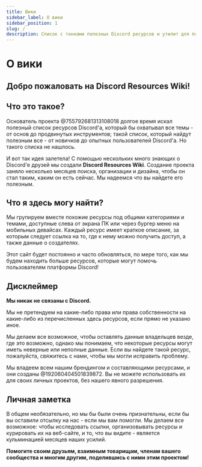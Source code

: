 ```yaml
---
title: Вики
sidebar_label: О вики
sidebar_position: 1
slug: /
description: Список с тоннами полезных Discord ресурсов и утилит для пользователей от новичков, до опытных.
---
```


# О вики

## Добро пожаловать на Discord Resources Wiki!

## Что это такое?

Основатель проекта @755792681313108018 долгое время искал полезный список ресурсов Discord'а, который бы охватывал все темы - от основ до продвинутых инструментов; такой список, который найдут полезным все - от новичков до опытных пользователей Discord'a. Но такого списка не нашлось.

И вот так идея залетела!
С помощью нескольких много знающих о Discord'е друзей мы создали **Discord Resources Wiki**. Создание проекта заняло несколько месяцев поиска, организации и дизайна, чтобы он стал таким, каким он есть сейчас. Мы надеемся что вы найдете его полезным.

## Что я здесь могу найти?

Мы групируем вместе похожие ресурсы под общими категориями и темами, доступные слева от экрана ПК или через бургер меню на мобильных девайсах. Каждый ресурс имеет краткое описание, за которым следует ссылка на то, где к нему можно получить доступ, а также данные о создателях.

Этот сайт будет постоянно и часто обновляться, по мере того, как мы будем находить больше ресурсов, которые могут помочь пользователям платформы Discord!

## Дисклеймер

**Мы никак не связаны с Discord.**

Мы не претендуем на какие-либо права или права собственности на какие-либо из перечисленных здесь ресурсов, если прямо не указано иное.

Мы делаем все возможное, чтобы оставлять данные владельцев везде, где это возможно, однако мы понимаем, что некоторые ресурсы могут иметь неверные или неполные данные. Если вы найдете такой ресурс, пожалуйста, свяжитесь с нами, чтобы мы могли исправить проблему.

Мы владеем всем нашим брендингом и составляющими ресурсами, и они созданы @192060404501839872. Вы не можете использовать их для своих личных проектов, без нашего явного разрешения.

## Личная заметка

В общем необязательно, но мы бы были очень признательны, если бы вы оставили отсылку на нас - если мы вам помогли. Мы делаем все возможное: чтобы исследовать ссылки, организовывать ресурсы и курировать их на веб-сайте, и то, что вы видите - является кульминацией месяцев наших усилий.

**Помогите своим друзьям, взаимным товарищам, членам вашего сообщества и многим другим, поделившись с ними этим проектом!**

